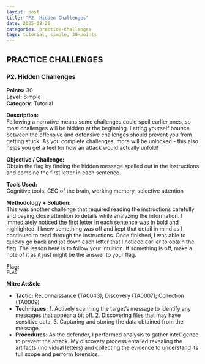 ```yaml
---
layout: post
title: "P2. Hidden Challenges"
date: 2025-08-26
categories: practice-challenges
tags: tutorial, simple, 30-points
---
```


## PRACTICE CHALLENGES

### P2. Hidden Challenges

**Points:** 30  
**Level:** Simple  
**Category:** Tutorial  

**Description:**  
Following a narrative means some challenges could spoil earlier ones, so most challenges will be hidden at the beginning. Letting yourself bounce between the offensive and defensive challenges should prevent you from getting stuck. As you complete challenges, more will be unlocked - this also helps you get a feel for how an attack would actually unfold!  

**Objective / Challenge:**  
Obtain the flag by finding the hidden message spelled out in the instructions and combine the first letter in each sentence.  

**Tools Used:**  
Cognitive tools: CEO of the brain, working memory, selective attention  

**Methodology + Solution:**  
This was another challenge that required reading the instructions carefully and paying close attention to details while analyzing the information. I immediately noticed the first letter in each sentence was in bold and highlighted. I knew something was off and kept that detail in mind as I continued to read through the instructions. Once finished, I was able to quickly go back and jot down each letter that I noticed earlier to obtain the flag. The lesson here is to follow your intuition. If something is off, make a note of it as it just might be the answer to your flag.  

**Flag:**  
`FLAG`  

**Mitre Att&ck:**  
- **Tactic:** Reconnaissance (TA0043); Discovery (TA0007); Collection (TA0009)  
- **Techniques:** 1. Actively scanning the target’s message to identify any messages that appear a bit off. 2. Discovering files that may have sensitive data. 3. Capturing and storing the data obtained from the message.  
- **Procedures:** As the defender, I performed analysis to gather intelligence to prevent the attack. My discovery process entailed revealing the artifacts (individual letters) and collecting the evidence to understand its full scope and perform forensics.
